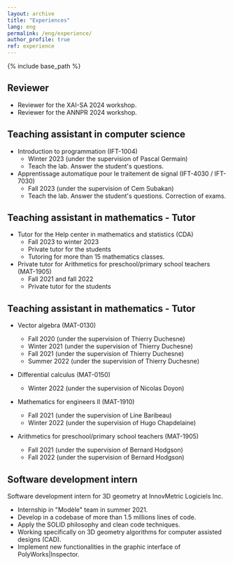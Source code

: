 ```yaml
---
layout: archive
title: "Experiences"
lang: eng
permalink: /eng/experience/
author_profile: true
ref: experience
---
```


{% include base_path %}

## Reviewer
* Reviewer for the XAI-SA 2024 workshop.
* Reviewer for the ANNPR 2024 workshop.


## Teaching assistant in computer science

* Introduction to programmation  (IFT-1004)
    * Winter 2023 (under the supervision of Pascal Germain)
    * Teach the lab. Answer the student's questions.
* Apprentissage automatique pour le traitement de signal (IFT-4030 / IFT-7030)
    * Fall 2023 (under the supervision of Cem Subakan)
    * Teach the lab. Answer the student's questions. Correction of exams.

## Teaching assistant in mathematics - Tutor
* Tutor for the Help center in mathematics and statistics (CDA)
    * Fall 2023 to winter 2023
    * Private tutor for the students
    * Tutoring for more than 15 mathematics classes.
* Private tutor for Arithmetics for preschool/primary school teachers (MAT-1905)
    * Fall 2021 and fall 2022
    * Private tutor for the students

## Teaching assistant in mathematics - Tutor
* Vector algebra (MAT-0130)
    * Fall 2020 (under the supervision of Thierry Duchesne)
    * Winter 2021 (under the supervision of Thierry Duchesne)
    * Fall 2021 (under the supervision of Thierry Duchesne)
    * Summer 2022 (under the supervision of Thierry Duchesne)

* Differential calculus (MAT-0150)
    * Winter 2022 (under the supervision of Nicolas Doyon)

* Mathematics for engineers II (MAT-1910)
    * Fall 2021 (under the supervision of Line Baribeau)
    * Winter 2022 (under the supervision of Hugo Chapdelaine)

* Arithmetics for preschool/primary school teachers (MAT-1905)
    * Fall 2021 (under the supervision of Bernard Hodgson)
    * Fall 2022 (under the supervision of Bernard Hodgson)


## Software development intern
Software development intern for 3D geometry at InnovMetric Logiciels Inc.
*   Internship in "Modèle" team in summer 2021.
*   Develop in a codebase of more than 1.5 millions lines of code.
*   Apply the SOLID philosophy and clean code techniques.
*   Working specifically on 3D geometry algorithms for computer assisted designs (CAD).
*   Implement new functionalities in the graphic interface of PolyWorks\|Inspector.
